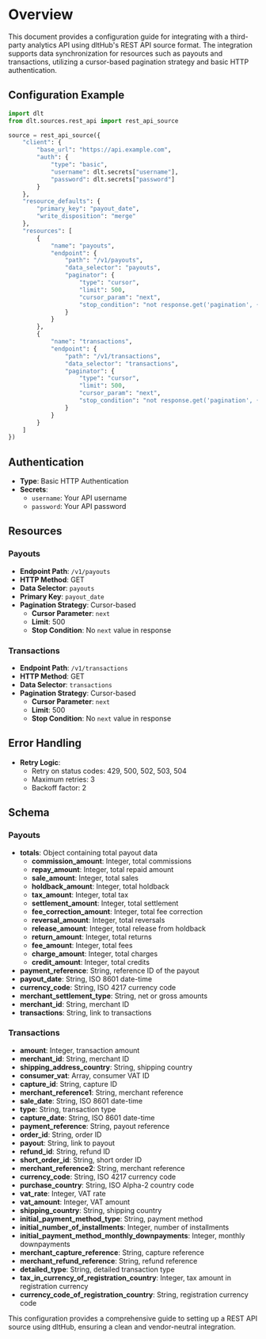 # Overview

This document provides a configuration guide for integrating with a third-party analytics API using dltHub's REST API source format. The integration supports data synchronization for resources such as payouts and transactions, utilizing a cursor-based pagination strategy and basic HTTP authentication.

## Configuration Example

```python
import dlt
from dlt.sources.rest_api import rest_api_source

source = rest_api_source({
    "client": {
        "base_url": "https://api.example.com",
        "auth": {
            "type": "basic",
            "username": dlt.secrets["username"],
            "password": dlt.secrets["password"]
        }
    },
    "resource_defaults": {
        "primary_key": "payout_date",
        "write_disposition": "merge"
    },
    "resources": [
        {
            "name": "payouts",
            "endpoint": {
                "path": "/v1/payouts",
                "data_selector": "payouts",
                "paginator": {
                    "type": "cursor",
                    "limit": 500,
                    "cursor_param": "next",
                    "stop_condition": "not response.get('pagination', {}).get('next', {})"
                }
            }
        },
        {
            "name": "transactions",
            "endpoint": {
                "path": "/v1/transactions",
                "data_selector": "transactions",
                "paginator": {
                    "type": "cursor",
                    "limit": 500,
                    "cursor_param": "next",
                    "stop_condition": "not response.get('pagination', {}).get('next', {})"
                }
            }
        }
    ]
})
```

## Authentication

- **Type**: Basic HTTP Authentication
- **Secrets**: 
  - `username`: Your API username
  - `password`: Your API password

## Resources

### Payouts

- **Endpoint Path**: `/v1/payouts`
- **HTTP Method**: GET
- **Data Selector**: `payouts`
- **Primary Key**: `payout_date`
- **Pagination Strategy**: Cursor-based
  - **Cursor Parameter**: `next`
  - **Limit**: 500
  - **Stop Condition**: No `next` value in response

### Transactions

- **Endpoint Path**: `/v1/transactions`
- **HTTP Method**: GET
- **Data Selector**: `transactions`
- **Pagination Strategy**: Cursor-based
  - **Cursor Parameter**: `next`
  - **Limit**: 500
  - **Stop Condition**: No `next` value in response

## Error Handling

- **Retry Logic**: 
  - Retry on status codes: 429, 500, 502, 503, 504
  - Maximum retries: 3
  - Backoff factor: 2

## Schema

### Payouts

- **totals**: Object containing total payout data
  - **commission_amount**: Integer, total commissions
  - **repay_amount**: Integer, total repaid amount
  - **sale_amount**: Integer, total sales
  - **holdback_amount**: Integer, total holdback
  - **tax_amount**: Integer, total tax
  - **settlement_amount**: Integer, total settlement
  - **fee_correction_amount**: Integer, total fee correction
  - **reversal_amount**: Integer, total reversals
  - **release_amount**: Integer, total release from holdback
  - **return_amount**: Integer, total returns
  - **fee_amount**: Integer, total fees
  - **charge_amount**: Integer, total charges
  - **credit_amount**: Integer, total credits
- **payment_reference**: String, reference ID of the payout
- **payout_date**: String, ISO 8601 date-time
- **currency_code**: String, ISO 4217 currency code
- **merchant_settlement_type**: String, net or gross amounts
- **merchant_id**: String, merchant ID
- **transactions**: String, link to transactions

### Transactions

- **amount**: Integer, transaction amount
- **merchant_id**: String, merchant ID
- **shipping_address_country**: String, shipping country
- **consumer_vat**: Array, consumer VAT ID
- **capture_id**: String, capture ID
- **merchant_reference1**: String, merchant reference
- **sale_date**: String, ISO 8601 date-time
- **type**: String, transaction type
- **capture_date**: String, ISO 8601 date-time
- **payment_reference**: String, payout reference
- **order_id**: String, order ID
- **payout**: String, link to payout
- **refund_id**: String, refund ID
- **short_order_id**: String, short order ID
- **merchant_reference2**: String, merchant reference
- **currency_code**: String, ISO 4217 currency code
- **purchase_country**: String, ISO Alpha-2 country code
- **vat_rate**: Integer, VAT rate
- **vat_amount**: Integer, VAT amount
- **shipping_country**: String, shipping country
- **initial_payment_method_type**: String, payment method
- **initial_number_of_installments**: Integer, number of installments
- **initial_payment_method_monthly_downpayments**: Integer, monthly downpayments
- **merchant_capture_reference**: String, capture reference
- **merchant_refund_reference**: String, refund reference
- **detailed_type**: String, detailed transaction type
- **tax_in_currency_of_registration_country**: Integer, tax amount in registration currency
- **currency_code_of_registration_country**: String, registration currency code

This configuration provides a comprehensive guide to setting up a REST API source using dltHub, ensuring a clean and vendor-neutral integration.